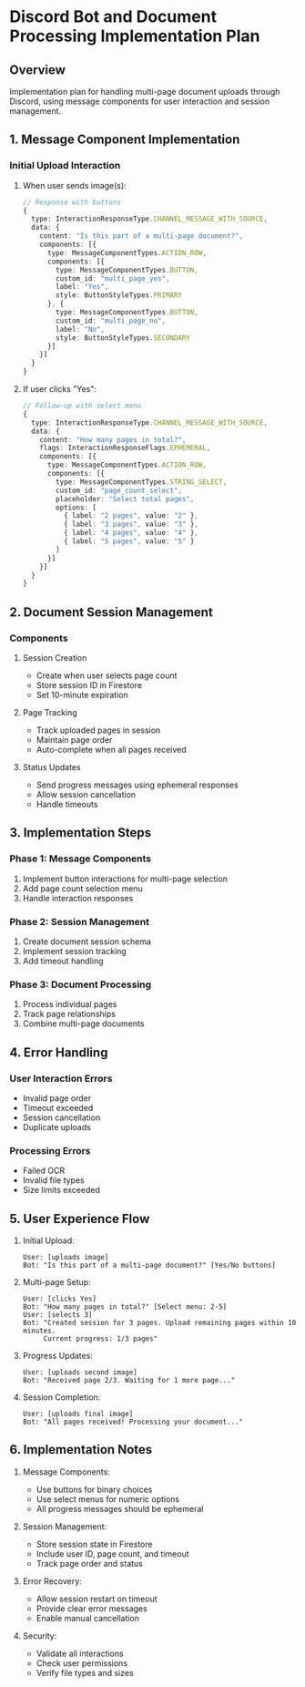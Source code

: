 # Discord Bot and Document Processing Implementation Plan

## Overview

Implementation plan for handling multi-page document uploads through Discord, using message components for user interaction and session management.

## 1. Message Component Implementation

### Initial Upload Interaction

1. When user sends image(s):

   ```typescript
   // Response with buttons
   {
     type: InteractionResponseType.CHANNEL_MESSAGE_WITH_SOURCE,
     data: {
       content: "Is this part of a multi-page document?",
       components: [{
         type: MessageComponentTypes.ACTION_ROW,
         components: [{
           type: MessageComponentTypes.BUTTON,
           custom_id: "multi_page_yes",
           label: "Yes",
           style: ButtonStyleTypes.PRIMARY
         }, {
           type: MessageComponentTypes.BUTTON,
           custom_id: "multi_page_no",
           label: "No",
           style: ButtonStyleTypes.SECONDARY
         }]
       }]
     }
   }
   ```

2. If user clicks "Yes":
   ```typescript
   // Follow-up with select menu
   {
     type: InteractionResponseType.CHANNEL_MESSAGE_WITH_SOURCE,
     data: {
       content: "How many pages in total?",
       flags: InteractionResponseFlags.EPHEMERAL,
       components: [{
         type: MessageComponentTypes.ACTION_ROW,
         components: [{
           type: MessageComponentTypes.STRING_SELECT,
           custom_id: "page_count_select",
           placeholder: "Select total pages",
           options: [
             { label: "2 pages", value: "2" },
             { label: "3 pages", value: "3" },
             { label: "4 pages", value: "4" },
             { label: "5 pages", value: "5" }
           ]
         }]
       }]
     }
   }
   ```

## 2. Document Session Management

### Components

1. Session Creation

   - Create when user selects page count
   - Store session ID in Firestore
   - Set 10-minute expiration

2. Page Tracking

   - Track uploaded pages in session
   - Maintain page order
   - Auto-complete when all pages received

3. Status Updates
   - Send progress messages using ephemeral responses
   - Allow session cancellation
   - Handle timeouts

## 3. Implementation Steps

### Phase 1: Message Components

1. Implement button interactions for multi-page selection
2. Add page count selection menu
3. Handle interaction responses

### Phase 2: Session Management

1. Create document session schema
2. Implement session tracking
3. Add timeout handling

### Phase 3: Document Processing

1. Process individual pages
2. Track page relationships
3. Combine multi-page documents

## 4. Error Handling

### User Interaction Errors

- Invalid page order
- Timeout exceeded
- Session cancellation
- Duplicate uploads

### Processing Errors

- Failed OCR
- Invalid file types
- Size limits exceeded

## 5. User Experience Flow

1. Initial Upload:

   ```
   User: [uploads image]
   Bot: "Is this part of a multi-page document?" [Yes/No buttons]
   ```

2. Multi-page Setup:

   ```
   User: [clicks Yes]
   Bot: "How many pages in total?" [Select menu: 2-5]
   User: [selects 3]
   Bot: "Created session for 3 pages. Upload remaining pages within 10 minutes.
        Current progress: 1/3 pages"
   ```

3. Progress Updates:

   ```
   User: [uploads second image]
   Bot: "Received page 2/3. Waiting for 1 more page..."
   ```

4. Session Completion:
   ```
   User: [uploads final image]
   Bot: "All pages received! Processing your document..."
   ```

## 6. Implementation Notes

1. Message Components:

   - Use buttons for binary choices
   - Use select menus for numeric options
   - All progress messages should be ephemeral

2. Session Management:

   - Store session state in Firestore
   - Include user ID, page count, and timeout
   - Track page order and status

3. Error Recovery:

   - Allow session restart on timeout
   - Provide clear error messages
   - Enable manual cancellation

4. Security:
   - Validate all interactions
   - Check user permissions
   - Verify file types and sizes
